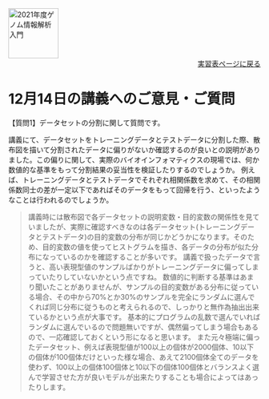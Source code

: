 <img src="https://lh3.googleusercontent.com/pw/AM-JKLVhTn_UySwMdfMwXvoq8l3VN7IkrY9cwtH2YJVMxAlMznUBWC9IpFtgPRIyfAXru4oykkYD-1WjWi0Ao5XgkB9JICvzDBcfn0L_5X2_KOOppsURK5DfSifCC-s7Vx5oQrBUn_BNWn_hfAPdhlVbKQGE=w1097-h235-no?authuser=0" alt="2021年度ゲノム情報解析入門" height="100px" align="middle">

<div align="right"><a href="https://github.com/CropEvol/lecture#section2">実習表ページに戻る</a></div>

# 12月14日の講義へのご意見・ご質問

【質問1】データセットの分割に関して質問です。

講義にて、データセットをトレーニングデータとテストデータに分割した際、散布図を描いて分割されたデータに偏りがないか確認するのが良いとの説明がありました。この偏りに関して、実際のバイオインフォマティクスの現場では、何か数値的な基準をもって分割結果の妥当性を検証したりするのでしょうか。
例えば、トレーニングデータとテストデータでそれぞれ相関係数を求めて、その相関係数同士の差が一定以下であればそのデータをもって回帰を行う、といったようなことは行われるのでしょうか。

> 講義時には散布図で各データセットの説明変数・目的変数の関係性を見ていましたが、実際に確認すべきなのは各データセット(トレーニングデータとテストデータ)の目的変数の分布が同じかどうかになります。そのため、目的変数の値を使ってヒストグラムを描き、各データの分布が似た分布になっているのかを確認することが多いです。
> 講義で扱ったデータで言うと、高い表現型値のサンプルばかりがトレーニングデータに偏ってしまっていたりしていないかという点ですね。
> 数値的に判断する基準はあまり聞いたことがありませんが、サンプルの目的変数がある分布に従っている場合、その中から70%とか30%のサンプルを完全にランダムに選んでくれば同じ分布に従うものと考えられるので、しっかりと無作為抽出出来ているかという点が大事です。
> 基本的にプログラムの乱数で選んでいればランダムに選んでいるので問題無いですが、偶然偏ってしまう場合もあるので、一応確認しておくという形になると思います。
> また元々極端に偏ったデータセット、例えば表現型値が100以上の個体が2000個体、10以下の個体が100個体だけといった様な場合、あえて2100個体全てのデータを使わず、100以上の個体100個体と10以下の個体100個体とバランスよく選んで学習させた方が良いモデルが出来たりすることも場合によってはあったりします。